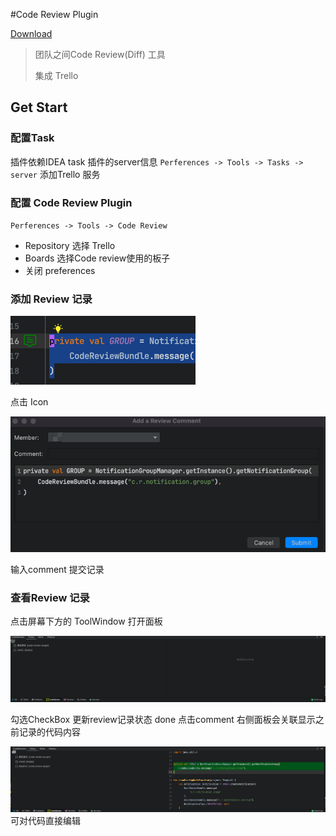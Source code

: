 #Code Review Plugin

[ Download ](https://github.com/linh1020/code-review-plugin/releases/tag/0.01)

> 团队之间Code Review(Diff) 工具
> 
> 集成 Trello

## Get Start
### 配置Task
插件依赖IDEA task 插件的server信息
`Perferences -> Tools -> Tasks -> server`
添加Trello 服务

### 配置 Code Review Plugin
`Perferences -> Tools -> Code Review`

- Repository 选择 Trello
- Boards 选择Code review使用的板子
- 关闭 preferences

### 添加 Review 记录
![img.png](src/main/resources/images/readme/add_review.png)

点击 Icon 

![img.png](src/main/resources/images/readme/add_review_dialog.png)

输入comment 提交记录

### 查看Review 记录
点击屏幕下方的 ToolWindow 打开面板

![img.png](src/main/resources/images/readme/reveiw_panel.png)

勾选CheckBox 更新review记录状态 done
点击comment 右侧面板会关联显示之前记录的代码内容

![img.png](src/main/resources/images/readme/review_panel_file_relation.png)
可对代码直接编辑
